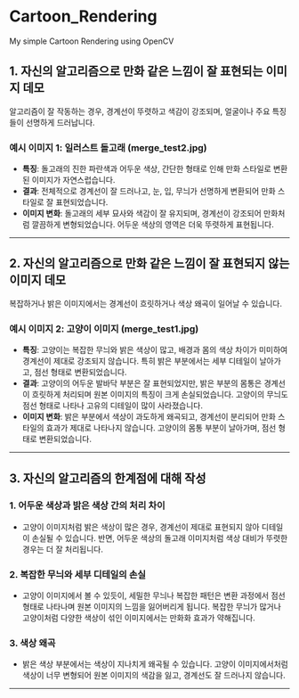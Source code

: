 # Cartoon_Rendering
My simple Cartoon Rendering using OpenCV

## 1. 자신의 알고리즘으로 만화 같은 느낌이 잘 표현되는 이미지 데모

알고리즘이 잘 작동하는 경우, 경계선이 뚜렷하고 색감이 강조되며, 얼굴이나 주요 특징들이 선명하게 드러납니다.

### 예시 이미지 1: 일러스트 돌고래 (merge_test2.jpg)

- **특징**: 돌고래의 진한 파란색과 어두운 색상, 간단한 형태로 인해 만화 스타일로 변환된 이미지가 자연스럽습니다.
- **결과**: 전체적으로 경계선이 잘 드러나고, 눈, 입, 무늬가 선명하게 변환되어 만화 스타일로 잘 표현되었습니다.
- **이미지 변화**: 돌고래의 세부 묘사와 색감이 잘 유지되며, 경계선이 강조되어 만화처럼 깔끔하게 변형되었습니다. 어두운 색상의 영역은 더욱 뚜렷하게 표현됩니다.

---

## 2. 자신의 알고리즘으로 만화 같은 느낌이 잘 표현되지 않는 이미지 데모

복잡하거나 밝은 이미지에서는 경계선이 흐릿하거나 색상 왜곡이 일어날 수 있습니다.

### 예시 이미지 2: 고양이 이미지 (merge_test1.jpg)

- **특징**: 고양이는 복잡한 무늬와 밝은 색상이 많고, 배경과 몸의 색상 차이가 미미하여 경계선이 제대로 강조되지 않습니다. 특히 밝은 부분에서는 세부 디테일이 날아가고, 점선 형태로 변환되었습니다.
- **결과**: 고양이의 어두운 발바닥 부분은 잘 표현되었지만, 밝은 부분의 몸통은 경계선이 흐릿하게 처리되며 원본 이미지의 특징이 크게 손실되었습니다. 고양이의 무늬도 점선 형태로 나타나 고유의 디테일이 많이 사라졌습니다.
- **이미지 변화**: 밝은 부분에서 색상이 과도하게 왜곡되고, 경계선이 분리되어 만화 스타일의 효과가 제대로 나타나지 않습니다. 고양이의 몸통 부분이 날아가며, 점선 형태로 변환되었습니다.

---

## 3. 자신의 알고리즘의 한계점에 대해 작성

### 1. 어두운 색상과 밝은 색상 간의 처리 차이
- 고양이 이미지처럼 밝은 색상이 많은 경우, 경계선이 제대로 표현되지 않아 디테일이 손실될 수 있습니다. 반면, 어두운 색상의 돌고래 이미지처럼 색상 대비가 뚜렷한 경우는 더 잘 처리됩니다.

### 2. 복잡한 무늬와 세부 디테일의 손실
- 고양이 이미지에서 볼 수 있듯이, 세밀한 무늬나 복잡한 패턴은 변환 과정에서 점선 형태로 나타나며 원본 이미지의 느낌을 잃어버리게 됩니다. 복잡한 무늬가 많거나 고양이처럼 다양한 색상이 섞인 이미지에서는 만화화 효과가 약해집니다.

### 3. 색상 왜곡
- 밝은 색상 부분에서는 색상이 지나치게 왜곡될 수 있습니다. 고양이 이미지에서처럼 색상이 너무 변형되어 원본 이미지의 색감을 잃고, 경계선도 잘 드러나지 않습니다.

---
